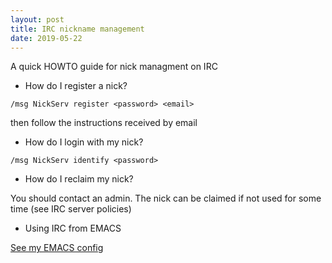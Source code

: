 ```yaml
---
layout: post
title: IRC nickname management
date: 2019-05-22
---
```


A quick HOWTO guide for nick managment on IRC

- How do I register a nick?
```
/msg NickServ register <password> <email>
```

then follow the instructions received by email

- How do I login with my nick?
```
/msg NickServ identify <password>
```

- How do I reclaim my nick?

You should contact an admin. The nick can be claimed if not used for some time (see IRC server policies)

- Using IRC from EMACS

[See my EMACS config](https://github.com/apiraino/emacs_reference/blob/27331707bceb85b6b21b459f8f13db03bf459c7b/.emacs.d/personal/jman.el)

